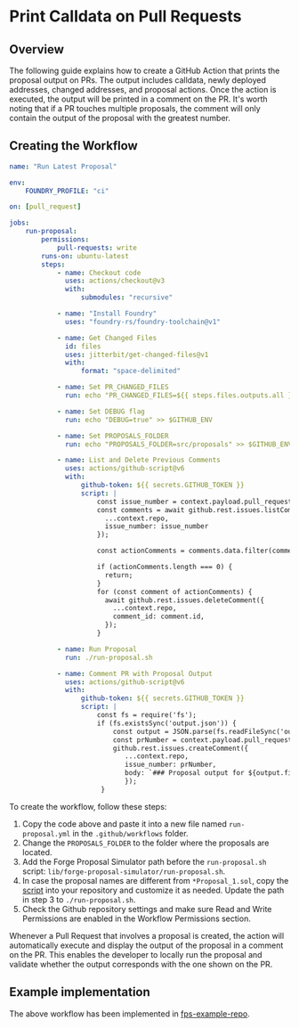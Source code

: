 # Print Calldata on Pull Requests

## Overview

The following guide explains how to create a GitHub Action that prints the proposal output on PRs. The output includes calldata, newly deployed addresses, changed addresses, and proposal actions. Once the action is executed, the output will be printed in a comment on the PR. It's worth noting that if a PR touches multiple proposals, the comment will only contain the output of the proposal with the greatest number.

## Creating the Workflow

```yaml
name: "Run Latest Proposal"

env:
    FOUNDRY_PROFILE: "ci"

on: [pull_request]

jobs:
    run-proposal:
        permissions:
            pull-requests: write
        runs-on: ubuntu-latest
        steps:
            - name: Checkout code
              uses: actions/checkout@v3
              with:
                  submodules: "recursive"

            - name: "Install Foundry"
              uses: "foundry-rs/foundry-toolchain@v1"

            - name: Get Changed Files
              id: files
              uses: jitterbit/get-changed-files@v1
              with:
                  format: "space-delimited"

            - name: Set PR_CHANGED_FILES
              run: echo "PR_CHANGED_FILES=${{ steps.files.outputs.all }}" >> $GITHUB_ENV

            - name: Set DEBUG flag
              run: echo "DEBUG=true" >> $GITHUB_ENV

            - name: Set PROPOSALS_FOLDER
              run: echo "PROPOSALS_FOLDER=src/proposals" >> $GITHUB_ENV

            - name: List and Delete Previous Comments
              uses: actions/github-script@v6
              with:
                  github-token: ${{ secrets.GITHUB_TOKEN }}
                  script: |
                      const issue_number = context.payload.pull_request.number;
                      const comments = await github.rest.issues.listComments({
                        ...context.repo,
                        issue_number: issue_number
                      });

                      const actionComments = comments.data.filter(comment => comment.user.login === 'github-actions[bot]');

                      if (actionComments.length === 0) {
                        return;
                      }
                      for (const comment of actionComments) {
                        await github.rest.issues.deleteComment({
                          ...context.repo,
                          comment_id: comment.id,
                        });
                      }

            - name: Run Proposal
              run: ./run-proposal.sh

            - name: Comment PR with Proposal Output
              uses: actions/github-script@v6
              with:
                  github-token: ${{ secrets.GITHUB_TOKEN }}
                  script: |
                      const fs = require('fs');
                      if (fs.existsSync('output.json')) {
                          const output = JSON.parse(fs.readFileSync('output.json', 'utf8'));
                          const prNumber = context.payload.pull_request.number;
                          github.rest.issues.createComment({
                             ...context.repo,
                             issue_number: prNumber,
                             body: `### Proposal output for ${output.file}:\n\`\`\`\n${output.output}\n\`\`\``
                             });
                       }
```

To create the workflow, follow these steps:

1. Copy the code above and paste it into a new file named `run-proposal.yml` in the `.github/workflows` folder.
2. Change the `PROPOSALS_FOLDER` to the folder where the proposals are located.
3. Add the Forge Proposal Simulator path before the `run-proposal.sh` script: `lib/forge-proposal-simulator/run-proposal.sh`.
4. In case the proposal names are different from `*Proposal_1.sol`, copy the [script](https://github.com/solidity-labs-io/fps-example-repo/blob/main/run-proposal.sh) into your repository and customize it as needed. Update the path in step 3 to `./run-proposal.sh`.
5. Check the Github repository settings and make sure Read and Write Permissions are enabled in the Workflow Permissions section.

Whenever a Pull Request that involves a proposal is created, the action will automatically execute and display the output of the proposal in a comment on the PR. This enables the developer to locally run the proposal and validate whether the output corresponds with the one shown on the PR.

## Example implementation

The above workflow has been implemented in [fps-example-repo](https://github.com/solidity-labs-io/fps-example-repo/.github/workflows/run-latest-proposal.yml).

